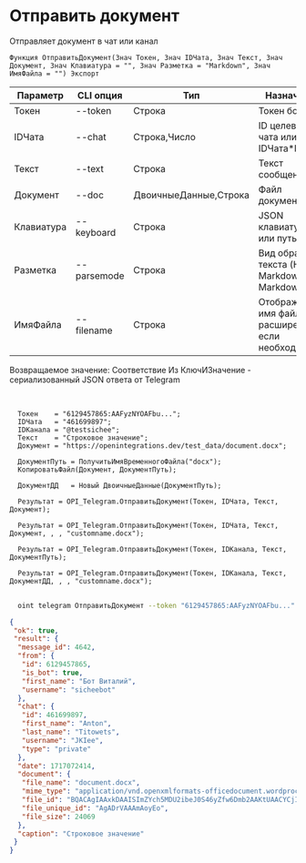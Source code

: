 ﻿---
sidebar_position: 5
---

# Отправить документ
 Отправляет документ в чат или канал



`Функция ОтправитьДокумент(Знач Токен, Знач IDЧата, Знач Текст, Знач Документ, Знач Клавиатура = "", Знач Разметка = "Markdown", Знач ИмяФайла = "") Экспорт`

  | Параметр | CLI опция | Тип | Назначение |
  |-|-|-|-|
  | Токен | --token | Строка | Токен бота |
  | IDЧата | --chat | Строка,Число | ID целевого чата или IDЧата*IDТемы |
  | Текст | --text | Строка | Текст сообщения |
  | Документ | --doc | ДвоичныеДанные,Строка | Файл документа |
  | Клавиатура | --keyboard | Строка | JSON клавиатуры или путь к .json |
  | Разметка | --parsemode | Строка | Вид обработки текста (HTML, Markdown, MarkdownV2) |
  | ИмяФайла | --filename | Строка | Отображаемое имя файла c расширением, если необходимо |

  
  Возвращаемое значение:   Соответствие Из КлючИЗначение - сериализованный JSON ответа от Telegram

<br/>




```bsl title="Пример кода"
  Токен    = "6129457865:AAFyzNYOAFbu...";
  IDЧата   = "461699897";
  IDКанала = "@testsichee";
  Текст    = "Строковое значение";
  Документ = "https://openintegrations.dev/test_data/document.docx";
  
  ДокументПуть = ПолучитьИмяВременногоФайла("docx");
  КопироватьФайл(Документ, ДокументПуть);
  
  ДокументДД   = Новый ДвоичныеДанные(ДокументПуть);
  
  Результат = OPI_Telegram.ОтправитьДокумент(Токен, IDЧата, Текст, Документ);
  
  Результат = OPI_Telegram.ОтправитьДокумент(Токен, IDЧата, Текст, Документ, , , "customname.docx");
  
  Результат = OPI_Telegram.ОтправитьДокумент(Токен, IDКанала, Текст, ДокументПуть);
  
  Результат = OPI_Telegram.ОтправитьДокумент(Токен, IDКанала, Текст, ДокументДД, , , "customname.docx");
```



```sh title="Пример команды CLI"
    
  oint telegram ОтправитьДокумент --token "6129457865:AAFyzNYOAFbu..." --chat "461699897" --text "Строковое значение" --doc "https://openintegrations.dev/test_data/document.docx" --keyboard %keyboard% --parsemode %parsemode%

```

```json title="Результат"
{
 "ok": true,
 "result": {
  "message_id": 4642,
  "from": {
   "id": 6129457865,
   "is_bot": true,
   "first_name": "Бот Виталий",
   "username": "sicheebot"
  },
  "chat": {
   "id": 461699897,
   "first_name": "Anton",
   "last_name": "Titowets",
   "username": "JKIee",
   "type": "private"
  },
  "date": 1717072414,
  "document": {
   "file_name": "document.docx",
   "mime_type": "application/vnd.openxmlformats-officedocument.wordprocessingml.document",
   "file_id": "BQACAgIAAxkDAAISImZYch5MDU2ibeJ0S46yZfw6Dmb2AAKtUAACYCjISp3o6gzXeDCVNQQ",
   "file_unique_id": "AgADrVAAAmAoyEo",
   "file_size": 24069
  },
  "caption": "Строковое значение"
 }
}
```
